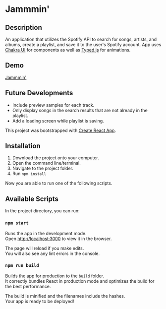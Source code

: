 # Jammmin'

## Description

An application that utilizes the Spotify API to search for songs, artists, and albums, create a playlist, and save it to the user's Spotify account. App uses [Chakra UI](https://chakra-ui.com/) for components as well as [Typed.js](https://mattboldt.com/demos/typed-js/) for animations.

## Demo

[Jammmin'](http://jammmin-ml.surge.sh)

## Future Developments

- Include preview samples for each track.
- Only display songs in the search results that are not already in the playlist.
- Add a loading screen while playlist is saving.

This project was bootstrapped with [Create React App](https://github.com/facebook/create-react-app).

## Installation

1. Download the project onto your computer.
2. Open the command line/terminal.
3. Navigate to the project folder.
4. Run `npm install`

Now you are able to run one of the following scripts.

## Available Scripts

In the project directory, you can run:

### `npm start`

Runs the app in the development mode.\
Open [http://localhost:3000](http://localhost:3000) to view it in the browser.

The page will reload if you make edits.\
You will also see any lint errors in the console.

### `npm run build`

Builds the app for production to the `build` folder.\
It correctly bundles React in production mode and optimizes the build for the best performance.

The build is minified and the filenames include the hashes.\
Your app is ready to be deployed!
